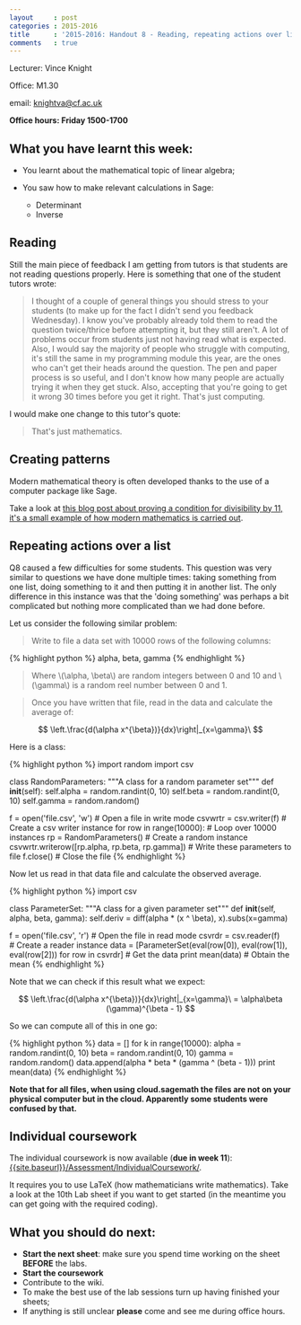 ```yaml
---
layout     : post
categories : 2015-2016
title      : '2015-2016: Handout 8 - Reading, repeating actions over list (Q8), and the individual coursework.'
comments   : true
---
```

Lecturer: Vince Knight

Office: M1.30

email: knightva@cf.ac.uk

**Office hours: Friday 1500-1700**

## What you have learnt this week:

- You learnt about the mathematical topic of linear algebra;
- You saw how to make relevant calculations in Sage:

    - Determinant
    - Inverse

## Reading

Still the main piece of feedback I am getting from tutors is that students are
not reading questions properly. Here is something that one of the student tutors
wrote:

> I thought of a couple of general things you should stress to your students (to
> make up for the fact I didn't send you feedback Wednesday).  I know you've
> probably already told them to read the question twice/thrice before attempting
> it, but they still aren't. A lot of problems occur from students just not
> having read what is expected. Also, I would say the majority of people who
> struggle with computing, it's still the same in my programming module this
> year, are the ones who can't get their heads around the question.  The pen and
> paper process is so useful, and I don't know how many people are actually
> trying it when they get stuck. Also, accepting that you're going to get it
> wrong 30 times before you get it right. That's just computing.

I would make one change to this tutor's quote:

> That's just mathematics.

## Creating patterns

Modern mathematical theory is often developed thanks to the use of a computer
package like Sage.

Take a look at [this blog post about proving a condition for divisibility by 11,
it's a small example of how modern mathematics is carried out](http://vknight.org/unpeudemath/code/2014/11/22/on-divisibility-by-11/).


## Repeating actions over a list

Q8 caused a few difficulties for some students.  This question was very similar
to questions we have done multiple times: taking something from one list, doing
something to it and then putting it in another list.  The only difference in
this instance was that the 'doing something' was perhaps a bit complicated but
nothing more complicated than we had done before.

Let us consider the following similar problem:

> Write to file a data set with 10000 rows of the following columns:

{% highlight python %}
alpha, beta, gamma
{% endhighlight %}

> Where \\(\alpha, \beta\\) are random integers between 0 and 10 and
> \\(\gamma\\) is a random reel number between 0 and 1.

> Once you have written that file, read in the data and calculate the average
> of:

$$
\left.\frac{d(\alpha x^{\beta})}{dx}\right|_{x=\gamma}\
$$

Here is a class:

{% highlight python %}
import random
import csv

class RandomParameters:
    """A class for a random parameter set"""
    def __init__(self):
        self.alpha = random.randint(0, 10)
        self.beta = random.randint(0, 10)
        self.gamma = random.random()

f = open('file.csv', 'w')  # Open a file in write mode
csvwrtr = csv.writer(f)  # Create a csv writer instance
for row in range(10000):  # Loop over 10000 instances
    rp = RandomParameters()  # Create a random instance
    csvwrtr.writerow([rp.alpha, rp.beta, rp.gamma])  # Write these parameters to file
f.close()  # Close the file
{% endhighlight %}

Now let us read in that data file and calculate the observed average.

{% highlight python %}
import csv

class ParameterSet:
    """A class for a given parameter set"""
    def __init__(self, alpha, beta, gamma):
        self.deriv = diff(alpha * (x ^ \beta), x).subs(x=gamma)

f = open('file.csv', 'r')  # Open the file in read mode
csvrdr = csv.reader(f)  # Create a reader instance
data = [ParameterSet(eval(row[0]), eval(row[1]), eval(row[2])) for row in csvrdr]  # Get the data
print mean(data)  # Obtain the mean
{% endhighlight %}

Note that we can check if this result what we expect:

$$
\left.\frac{d(\alpha x^{\beta})}{dx}\right|_{x=\gamma}\ = \alpha\beta
(\gamma)^{\beta - 1}
$$

So we can compute all of this in one go:

{% highlight python %}
data = []
for k in range(10000):
    alpha = random.randint(0, 10)
    beta = random.randint(0, 10)
    gamma = random.random()
    data.append(alpha * beta * (gamma ^ (beta - 1)))
print mean(data)
{% endhighlight %}

**Note that for all files, when using cloud.sagemath the files are not on your
physical computer but in the cloud. Apparently some students were confused by
that.**

## Individual coursework

The individual coursework is now available (**due in week 11**):
[{{site.baseurl}}/Assessment/IndividualCoursework/]({{site.baseurl}}/Assessment/IndividualCoursework/).

It requires you to use LaTeX (how mathematicians write mathematics). Take a look
at the 10th Lab sheet if you want to get started (in the meantime you can get
going with the required coding).


## What you should do next:

- **Start the next sheet**: make sure you spend time working on the sheet **BEFORE** the labs.
- **Start the coursework**
- Contribute to the wiki.
- To make the best use of the lab sessions turn up having finished your sheets;
- If anything is still unclear **please** come and see me during office hours.
